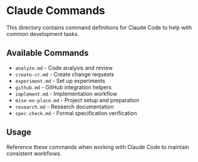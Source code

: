 # Claude Commands

This directory contains command definitions for Claude Code to help with common development tasks.

## Available Commands

- `analyze.md` - Code analysis and review
- `create-cr.md` - Create change requests
- `experiment.md` - Set up experiments
- `github.md` - GitHub integration helpers
- `implement.md` - Implementation workflow
- `mise-en-place.md` - Project setup and preparation
- `research.md` - Research documentation
- `spec-check.md` - Formal specification verification

## Usage

Reference these commands when working with Claude Code to maintain consistent workflows.

